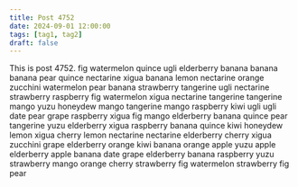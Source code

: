 ```yaml
---
title: Post 4752
date: 2024-09-01 12:00:00
tags: [tag1, tag2]
draft: false
---
```

This is post 4752.
fig
watermelon
quince
ugli
elderberry
banana
banana
banana
pear
quince
nectarine
xigua
banana
lemon
nectarine
orange
zucchini
watermelon
pear
banana
strawberry
tangerine
ugli
nectarine
strawberry
raspberry
fig
watermelon
xigua
nectarine
tangerine
tangerine
mango
yuzu
honeydew
mango
tangerine
mango
raspberry
kiwi
ugli
ugli
date
pear
grape
raspberry
xigua
fig
mango
elderberry
banana
quince
pear
tangerine
yuzu
elderberry
xigua
raspberry
banana
quince
kiwi
honeydew
lemon
xigua
cherry
lemon
nectarine
nectarine
elderberry
cherry
xigua
zucchini
grape
elderberry
orange
kiwi
banana
orange
apple
yuzu
apple
elderberry
apple
banana
date
grape
elderberry
banana
raspberry
yuzu
strawberry
mango
orange
cherry
strawberry
fig
watermelon
strawberry
fig
pear
